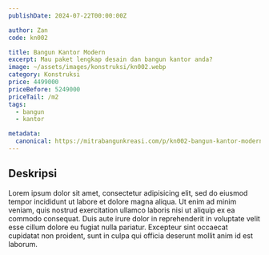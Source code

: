 ```yaml
---
publishDate: 2024-07-22T00:00:00Z

author: Zan
code: kn002

title: Bangun Kantor Modern
excerpt: Mau paket lengkap desain dan bangun kantor anda?
image: ~/assets/images/konstruksi/kn002.webp
category: Konstruksi
price: 4499000
priceBefore: 5249000
priceTail: /m2
tags:
  - bangun
  - kantor

metadata:
  canonical: https://mitrabangunkreasi.com/p/kn002-bangun-kantor-modern
---
```


## Deskripsi

Lorem ipsum dolor sit amet, consectetur adipisicing elit, sed do eiusmod tempor incididunt ut labore et dolore magna aliqua. Ut enim ad minim veniam, quis nostrud exercitation ullamco laboris nisi ut aliquip ex ea commodo consequat. Duis aute irure dolor in reprehenderit in voluptate velit esse cillum dolore eu fugiat nulla pariatur. Excepteur sint occaecat cupidatat non proident, sunt in culpa qui officia deserunt mollit anim id est laborum.
